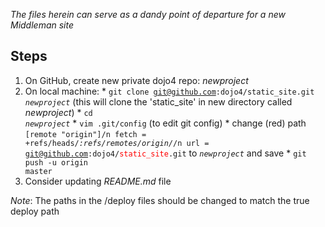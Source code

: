 _The files herein can serve as a dandy point of departure for a new Middleman site_

## Steps

  1. On GitHub, create new private dojo4 repo: _newproject_
  2. On local machine:
    * <code>git clone git@github.com:dojo4/static_site.git _newproject_</code> (this will clone the 'static_site' in new directory called _newproject_)
    * <code>cd _newproject_</code>
    * <code>vim .git/config</code> (to edit git config)
    * change (red) path <code>[remote "origin"]/n fetch = +refs/heads/*:refs/remotes/origin/*/n url = git@github.com:dojo4/<span style="color:red">static_site</span>.git</code> to <code>_newproject_</code> and save
    * <code>git push -u origin master</code>
  6. Consider updating _README.md_ file

_Note_: The paths in the /deploy files should be changed to match the true deploy path
